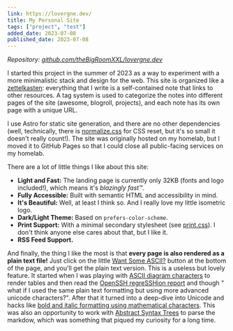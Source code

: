 ```yaml
---
link: https://lovergne.dev/
title: My Personal Site
tags: ["project", "test"]
added_date: 2023-07-08
published_date: 2023-07-08
---
```


*Repository: [github.com/theBigRoomXXL/lovergne.dev](https://github.com/theBigRoomXXL/lovergne.dev)*

I started this project in the summer of 2023 as a way to experiment with a more minimalistic stack and design for the web. This site is organized like a [zettelkasten](https://en.wikipedia.org/wiki/Zettelkasten): everything that I write is a self-contained note that links to other resources. A tag system is used to categorize the notes into different pages of the site (awesome, blogroll, projects), and each note has its own page with a unique URL.

I use Astro for static site generation, and there are no other dependencies (well, technically, there is [normalize.css](https://csstools.github.io/normalize.css/11.0.0/normalize.css) for CSS reset, but it's so small it doesn't really count!). The site was originally hosted on my homelab, but I moved it to GitHub Pages so that I could close all public-facing services on my homelab.

There are a lot of little things I like about this site:

- **Light and Fast:** The landing page is currently only 32KB (fonts and logo included!), which means it's *blazingly fast™*.
- **Fully Accessible:** Built with semantic HTML and accessibility in mind.
- **It's Beautiful:** Well, at least I think so. And I really love my little isometric logo.
- **Dark/Light Theme:** Based on `prefers-color-scheme`.
- **Print Support:** With a minimal secondary stylesheet (see [print.css](https://github.com/TheBigRoomXXL/lovergne.dev/blob/main/public/print.css)). I don't think anyone else cares about that, but I like it.
- **RSS Feed Support.**

And finally, the thing I like the most is that **every page is also rendered as a plain text file!** Just click on the little [Want Some ASCII?](/archive/lovergne-dev.txt) button at the bottom of the page, and you'll get the plain text version. This is a useless but lovely feature. It started when I was playing with [ASCII diagram characters](https://gist.github.com/dsample/79a97f38bf956f37a0f99ace9df367b9) to render tables and then read the [OpenSSH regreSSHion report](https://www.qualys.com/2024/07/01/cve-2024-6387/regresshion.txt) and though " what if I used the same plain text formatting but using more advanced unicode characters?". After that it turned into a deep-dive into Unicode and hacks like [bold and italic formatting using mathematical characters](https://en.wikipedia.org/wiki/Mathematical_Alphanumeric_Symbols). This was also an opportunity to work with [Abstract Syntax Trees](https://en.wikipedia.org/wiki/Abstract_syntax_tree) to parse the markdow, which was something that piqued my curiosity for a long time.
